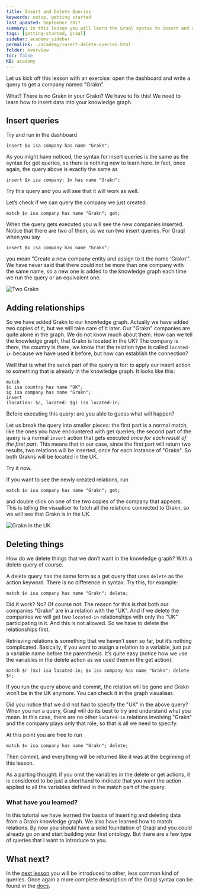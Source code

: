 ```yaml
---
title: Insert and Delete Queries
keywords: setup, getting started
last_updated: September 2017
summary: In this lesson you will learn the Graql syntax to insert and delete things from your knowledge graph
tags: [getting-started, graql]
sidebar: academy_sidebar
permalink: ./academy/insert-delete-queries.html
folder: overview
toc: false
KB: academy
---
```


Let us kick off this lesson with an exercise: open the dashboard and write a query to get a company named "Grakn".

What? There is no Grakn in your Grakn? We have to fix this!
We need to learn how to insert data into your knowledge graph.


## Insert queries
Try and run in the dashboard
```graql
insert $x isa company has name "Grakn";
```
As you might have noticed, the syntax for insert queries is the same as the syntax for get queries, so there is nothing new to learn here. In fact, once again, the query above is exactly the same as


```graql
insert $x isa company; $x has name "Grakn";
```

Try this query and you will see that it will work as well.

Let’s check if we can query the company we just created.
```graql
match $x isa company has name "Grakn"; get;
```
When the query gets executed you will see the new companies inserted. Notice that there are two of them, as we run two insert queries. For Graql when you say
```graql
insert $x isa company has name "Grakn";
```
you mean "Create a new company entity and assign to it the name ‘Grakn’". We have never said that there could not be more than one company with the same name, so a new one is added to the knowledge graph each time we run the query or an equivalent one.

  ![Two Grakn](/images/academy/2-graql/two-grakn.png)


## Adding relationships
So we have added Grakn to our knowledge graph. Actually we have added two copies of it, but we will take care of it later. Our "Grakn" companies are quite alone in the graph. We do not know much about them. How can we tell the knowledge graph, that Grakn is located in the UK? The company is there, the country is there, we know that the relation type is called `located-in` because we have used it before, but how can establish the connection?

Well that is what the `match` part of the query is for: to apply our insert action to something that is already in the knowledge graph. It looks like this:


```graql
match
$c isa country has name "UK";
$g isa company has name "Grakn";
insert
(location: $c, located: $g) isa located-in;
```

Before executing this query: are you able to guess what will happen?

Let us break the query into smaller pieces: the first part is a normal match, like the ones you have encountered with get queries; the second part of the query is a normal `insert` action that gets executed _once for each result of the first part_. This means that in our case, since the first part will return two results, two relations will be inserted, once for each instance of "Grakn". So both Grakns will be located in the UK.

Try it now.

If you want to see the newly created relations, run
```graql
match $x isa company has name "Grakn"; get;
```
and double click on one of the two copies of the company that appears. This is telling the visualiser to fetch all the relations connected to Grakn, so we will see that Grakn is in the UK.

  ![Grakn in the UK](/images/academy/2-graql/grakn-uk.png)

## Deleting things
How do we delete things that we don’t want in the knowledge graph? With a delete query of course.

A delete query has the same form as a get query that uses `delete` as the action keyword. There is no difference in syntax. Try this, for example:

```graql
match $x isa company has name "Grakn"; delete;
```

Did it work? No? Of course not.
The reason for this is that both our companies "Grakn" are in a relation with the "UK".
And if we delete the companies we will get two `located-in` relationships with only the "UK" participating in it.
And this is not allowed. So we have to delete the relationships first.

Retrieving relations is something that we haven’t seen so far, but it’s nothing complicated. Basically, if you want to assign a relation to a variable, just put a variable name before the parenthesis. It’s quite easy (notice how we use the variables in the delete action as we used them in the get action):

```graql
match $r ($x) isa located-in; $x isa company has name "Grakn"; delete $r;
```

If you run the query above and commit, the relation will be gone and Grakn won’t be in the UK anymore. You can check it in the graph visualiser.

Did you notice that we did not had to specify the "UK" in the above query? When you run a query, Graql will do its best to try and understand what you mean. In this case, there are no other `located-in` relations involving "Grakn" and the company plays only that role, so that is all we need to specify.

At this point you are free to run
```graql
match $x isa company has name "Grakn"; delete;
```
Then commit, and everything will be returned like it was at the beginning of this lesson.

As a parting thought: if you omit the variables in the delete or get actions, it is considered to be just a shorthand to indicate that you want the action applied to all the variables defined in the match part of the query.


### What have you learned?
In this tutorial we have learned the basics of inserting and deleting data from a Grakn knowledge graph. We also have learned how to match relations. By now you should have a solid foundation of Graql and you could already go on and start building your first ontology. But there are a few type of queries that I want to introduce to you.


## What next?
In the [next lesson](./other-queries.html) you will be introduced to other, less common kind of queries. Once again a more complete description of the Graql syntax can be found in the [docs](../index.html).
